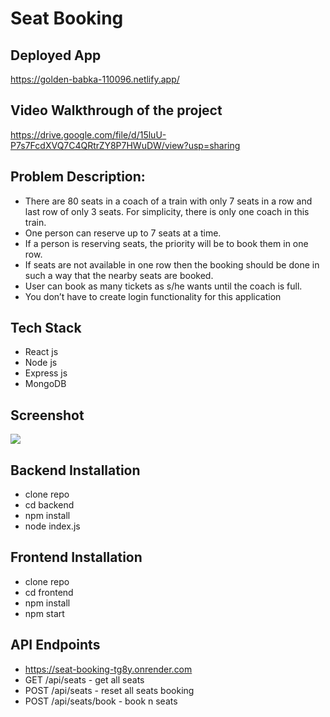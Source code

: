 # Seat Booking

## Deployed App
https://golden-babka-110096.netlify.app/

## Video Walkthrough of the project
https://drive.google.com/file/d/15luU-P7s7FcdXVQ7C4QRtrZY8P7HWuDW/view?usp=sharing

## Problem Description:
- There are 80 seats in a coach of a train with only 7 seats in a row and last row of only 3 seats. For
simplicity, there is only one coach in this train.
- One person can reserve up to 7 seats at a time.
- If a person is reserving seats, the priority will be to book them in one row.
- If seats are not available in one row then the booking should be done in such a way that the nearby
seats are booked.
- User can book as many tickets as s/he wants until the coach is full.
- You don’t have to create login
functionality for this application

## Tech Stack
- React js
- Node js
- Express js
- MongoDB

## Screenshot
<img src="https://res.cloudinary.com/dfrhy6m3m/image/upload/v1689589749/dnd7h6s237vrgnpnt4fa.png" />

## Backend Installation
- clone repo
- cd backend
- npm install
- node index.js

## Frontend Installation
- clone repo
- cd frontend
- npm install
- npm start

## API Endpoints
- https://seat-booking-tg8y.onrender.com
- GET /api/seats - get all seats
- POST /api/seats - reset all seats booking
- POST /api/seats/book - book n seats
  
